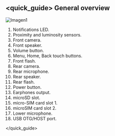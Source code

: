 ## <quick_guide> General overview

![Imagen1](http://static.energysistem.com/images/manuals/39725/54ec60ea3e352.jpg)

1. Notifications LED.
2. Proximity and luminosity sensors.
3. Front camera.
4. Front speaker.
5. Volume button.
6. Menu, Home, Back touch buttons.
7. Front flash.
8. Rear camera.
9. Rear microphone.
10. Rear speaker.
11. Rear flash.
12. Power button. 
13. Earphones output.
14. microSD slot.
15. micro-SIM card slot 1.
16. microSIM card slot 2.
17. Lower microphone.
18. USB OTG/HOST port.

</quick_guide>

